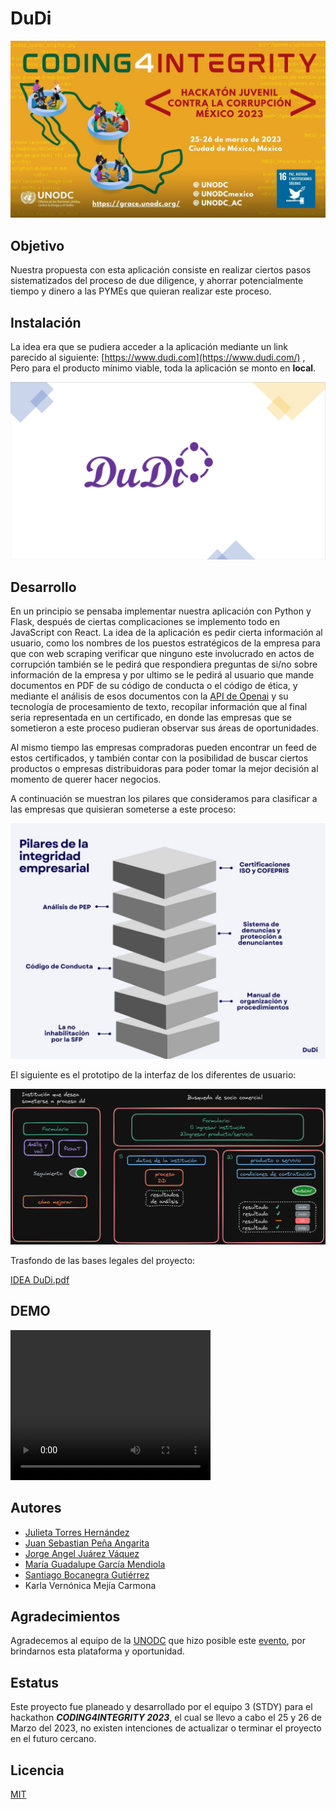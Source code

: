 # **DuDi**

![Hackaton_P.png](/docs/Hackaton_P.png)

## **Objetivo**

Nuestra propuesta con esta aplicación consiste en realizar ciertos pasos sistematizados del proceso de due diligence, y ahorrar potencialmente tiempo y dinero a las PYMEs que quieran realizar este proceso.

## **Instalación**

La idea era que se pudiera acceder a la aplicación mediante un link parecido al siguiente: [https://www.dudi.com](https://www.dudi.com/) , Pero para el producto mínimo viable, toda la aplicación se monto en **local**.

![portada.png](/docs/portada.png)

## **Desarrollo**

En un principio se pensaba implementar nuestra aplicación con Python y Flask, después de ciertas complicaciones se implemento todo en JavaScript con React. La idea de la aplicación es pedir cierta información al usuario, como los nombres de los puestos estratégicos de la empresa para que con web scraping verificar que ninguno este involucrado en actos de corrupción también se le pedirá que respondiera preguntas de si/no sobre información de la empresa y por ultimo se le pedirá al usuario que mande documentos en PDF de su código de conducta o el código de ética, y mediante el análisis de esos documentos con la [API de Openai](https://platform.openai.com/docs/api-reference) y su tecnología de procesamiento de texto, recopilar información que al final seria representada en un certificado, en donde las empresas que se sometieron a este proceso pudieran observar sus áreas de oportunidades.

Al mismo tiempo las empresas compradoras pueden encontrar un feed de estos certificados, y también contar con la posibilidad de buscar ciertos productos o empresas distribuidoras para poder tomar la mejor decisión al momento de querer hacer negocios.

A continuación se muestran los pilares que consideramos para clasificar a las empresas que quisieran someterse a este proceso:

![Pilares.png](/docs/Pilares.png)

El siguiente es el prototipo de la interfaz de los diferentes de usuario:

![DDprototype.png](/docs/DDprototype.png)

Trasfondo de las bases legales del proyecto:

[IDEA DuDi.pdf](/docs/IDEA_DuDi.pdf)

## DEMO

<video width="320" height="240" controls>
  <source src="/docs/DEMO.mp4" type="video/mp4">
  Tu navegador no soporta el elemento video.
</video>

<!-- [DEMO.mp4](/docs/DEMO.mp4) -->

## Autores

- [Julieta Torres Hernández](https://www.instagram.com/th.julieta/)
- [Juan Sebastian Peña Angarita](https://github.com/JuanSebasPeA)
- [Jorge Angel Juárez Váquez](https://github.com/jorge-jrzz)
- [María Guadalupe García Mendiola](https://github.com/Garmendi)
- [Santiago Bocanegra Gutiérrez](https://github.com/Sbdk24)
- Karla Vernónica Mejía Carmona

## **Agradecimientos**

Agradecemos al equipo de la [UNODC](https://www.unodc.org/lpomex/index.html) que hizo posible este [evento](https://www.unodc.org/lpomex/noticias/enero-2023/convocatoria-coding4integrity_-hackaton-juvenil-contra-la-corrupcion-mexico.html), por brindarnos esta plataforma y oportunidad.

## **Estatus**

Este proyecto fue planeado y desarrollado por el equipo 3 (STDY) para el hackathon **_CODING4INTEGRITY 2023_**, el cual se llevo a cabo el 25 y 26 de Marzo del 2023, no existen intenciones de actualizar o terminar el proyecto en el futuro cercano.

## **Licencia**

[MIT](https://choosealicense.com/licenses/mit/)
